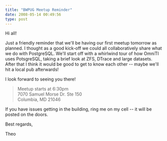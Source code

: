 ```yaml
---
title: "BWPUG Meetup Reminder"
date: 2008-05-14 00:49:56
type: post
---
```


<p>Hi all!</p>  <p>Just a friendly reminder that we'll be having our first meetup tomorrow as planned.  I thought as a good kick-off we could all collaboratively share what we do with PostgreSQL.  We'll start off with a whirlwind tour of how OmniTI uses PotsgreSQL, taking a brief look at ZFS, DTrace and large datasets.  After that I think it would be good to get to know each other -- maybe we'll hit a local pub afterwards!</p>  <p>I look forward to seeing you there!<p>  <blockquote> Meetup starts at 6:30pm<br /> 7070 Samuel Morse Dr. Ste 150<br /> Columbia, MD 21046<br /> </blockquote>  <p>If you have issues getting in the building, ring me on my cell -- it will be posted on the doors.</p>  <p>Best regards,</p>  <p>Theo</p> 
